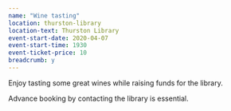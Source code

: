 ```yaml
---
name: "Wine tasting"
location: thurston-library
location-text: Thurston Library
event-start-date: 2020-04-07
event-start-time: 1930
event-ticket-price: 10
breadcrumb: y
---
```


Enjoy tasting some great wines while raising funds for the library.

Advance booking by contacting the library is essential.
